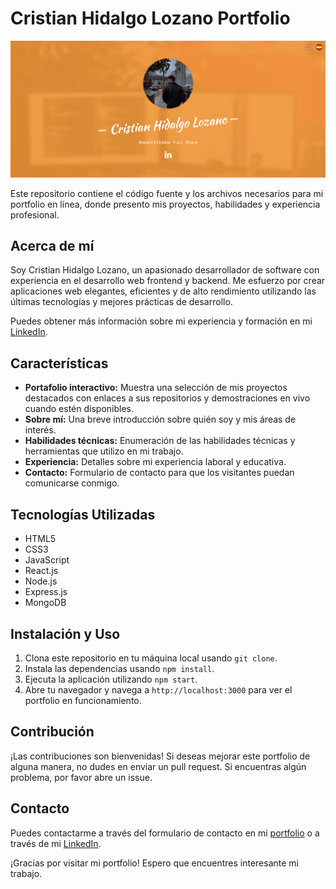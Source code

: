 # Cristian Hidalgo Lozano Portfolio

![Portfolio Screenshot](images/fondo.png)

Este repositorio contiene el código fuente y los archivos necesarios para mi portfolio en línea, donde presento mis proyectos, habilidades y experiencia profesional.

## Acerca de mí

Soy Cristian Hidalgo Lozano, un apasionado desarrollador de software con experiencia en el desarrollo web frontend y backend. Me esfuerzo por crear aplicaciones web elegantes, eficientes y de alto rendimiento utilizando las últimas tecnologías y mejores prácticas de desarrollo.

Puedes obtener más información sobre mi experiencia y formación en mi [LinkedIn](https://www.linkedin.com/in/cristian-hidalgo-lozano-2b50ab23a/).

## Características

- **Portafolio interactivo:** Muestra una selección de mis proyectos destacados con enlaces a sus repositorios y demostraciones en vivo cuando estén disponibles.
- **Sobre mí:** Una breve introducción sobre quién soy y mis áreas de interés.
- **Habilidades técnicas:** Enumeración de las habilidades técnicas y herramientas que utilizo en mi trabajo.
- **Experiencia:** Detalles sobre mi experiencia laboral y educativa.
- **Contacto:** Formulario de contacto para que los visitantes puedan comunicarse conmigo.

## Tecnologías Utilizadas

- HTML5
- CSS3
- JavaScript
- React.js
- Node.js
- Express.js
- MongoDB

## Instalación y Uso

1. Clona este repositorio en tu máquina local usando `git clone`.
2. Instala las dependencias usando `npm install`.
3. Ejecuta la aplicación utilizando `npm start`.
4. Abre tu navegador y navega a `http://localhost:3000` para ver el portfolio en funcionamiento.

## Contribución

¡Las contribuciones son bienvenidas! Si deseas mejorar este portfolio de alguna manera, no dudes en enviar un pull request. Si encuentras algún problema, por favor abre un issue.

## Contacto

Puedes contactarme a través del formulario de contacto en mi [portfolio](https://www.linkedin.com/in/cristian-hidalgo-lozano-2b50ab23a/) o a través de mi [LinkedIn](https://www.linkedin.com/in/cristian-hidalgo-lozano-2b50ab23a/).

¡Gracias por visitar mi portfolio! Espero que encuentres interesante mi trabajo.